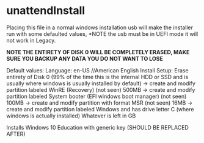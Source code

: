 # unattendInstall
Placing this file in a normal windows installation usb will make the installer run with some defaulted values,
*NOTE the usb must be in UEFI mode it will not work in Legacy.

**NOTE THE ENTIRETY OF DISK 0 WILL BE COMPLETELY ERASED, MAKE SURE YOU BACKUP ANY DATA YOU DO NOT WANT TO LOSE**

Default values:
  Language: en-US //American English
  Install Setup:
    Erase entirety of Disk 0 (99% of the time this is the internal HDD or SSD and is usually where windows is usually installed by default) 
    -> create and modify partition labeled WinRE (Recovery) (not seen) 500MB
    -> create and modify partition labeled System booter (EFI windows boot manager) (not seen) 100MB
    -> create and modify partition with format MSR (not seen) 16MB
    -> create and modify partition labeled Windows and has drive letter C (where windows is actually installed) Whatever is left in GB 
  
  Installs Windows 10 Education with generic key (SHOULD BE REPLACED AFTER)
